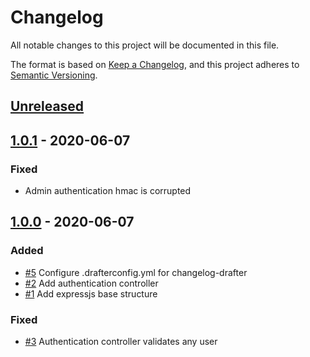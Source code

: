 # Changelog

All notable changes to this project will be documented in this file.

The format is based on [Keep a Changelog](https://keepachangelog.com/en/1.0.0/),
and this project adheres to [Semantic Versioning](https://semver.org/spec/v2.0.0.html).

## [Unreleased]

## [1.0.1] - 2020-06-07

### Fixed

- Admin authentication hmac is corrupted

## [1.0.0] - 2020-06-07

### Added

- [#5](https://github.com/Paleloser/TFG-GH0/issues/5) Configure .drafterconfig.yml for changelog-drafter
- [#2](https://github.com/Paleloser/TFG-GH0/issues/2) Add authentication controller
- [#1](https://github.com/Paleloser/TFG-GH0/issues/1) Add expressjs base structure

### Fixed

- [#3](https://github.com/Paleloser/TFG-GH0/issues/3) Authentication controller validates any user

[Unreleased]: https://github.com/Paleloser/TFG-GH0/compare/1.0.1...develop
[1.0.1]: https://github.com/Paleloser/TFG-GH0/compare/1.0.0...1.0.1
[1.0.0]: https://github.com/Paleloser/TFG-GH0/commits/1.0.0
